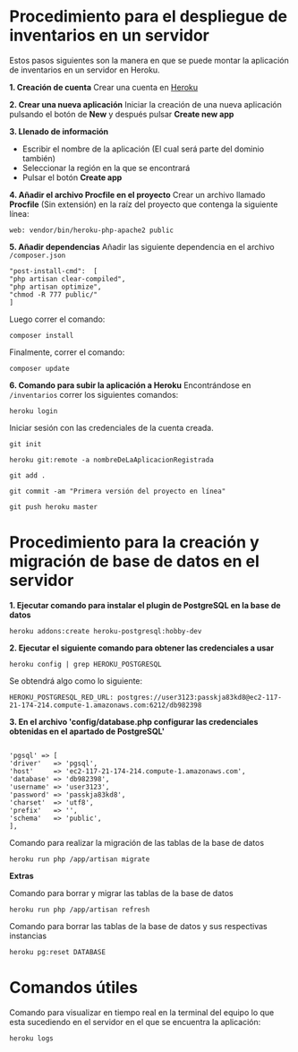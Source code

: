 # Procedimiento para el despliegue de inventarios en un servidor

Estos pasos siguientes son la manera en que se puede montar la aplicación de inventarios en un servidor en Heroku.

**1. Creación de cuenta**
Crear una cuenta en [Heroku](https://www.heroku.com/)

**2. Crear una nueva aplicación**
Iniciar la creación de una nueva aplicación pulsando el botón de **New** y después pulsar **Create new app**

**3. Llenado de información**
- Escribir el nombre de la aplicación (El cual será parte del dominio también)
- Seleccionar la región en la que se encontrará
- Pulsar el botón **Create app**

**4. Añadir el archivo Procfile en el  proyecto**
Crear un archivo llamado **Procfile** (Sin extensión) en la raíz del proyecto que contenga la siguiente línea:
```
web: vendor/bin/heroku-php-apache2 public
```

**5. Añadir dependencias**
Añadir las siguiente dependencia en el archivo ```/composer.json```
```
"post-install-cmd":  [
"php artisan clear-compiled",
"php artisan optimize",
"chmod -R 777 public/"
]
```
Luego correr el comando:
```
composer install
```
Finalmente, correr el comando:
```
composer update
```

**6. Comando para subir la aplicación a Heroku**
Encontrándose en ```/inventarios``` correr los siguientes comandos:
```
heroku login
```
Iniciar sesión con las credenciales de la cuenta creada.

```
git init
```

```
heroku git:remote -a nombreDeLaAplicacionRegistrada
```
 
```
git add .
```

```
git commit -am "Primera versión del proyecto en línea"
```

```
git push heroku master
```

# Procedimiento para la creación y migración de base de datos en el servidor

**1. Ejecutar comando para instalar el plugin de PostgreSQL en la base de datos**

```
heroku addons:create heroku-postgresql:hobby-dev
```

**2. Ejecutar el siguiente comando para obtener las credenciales a usar**

```
heroku config | grep HEROKU_POSTGRESQL
```

Se obtendrá algo como lo siguiente:

```
HEROKU_POSTGRESQL_RED_URL: postgres://user3123:passkja83kd8@ec2-117-21-174-214.compute-1.amazonaws.com:6212/db982398
```

**3. En el archivo 'config/database.php configurar las credenciales obtenidas en el apartado de PostgreSQL'**

```

'pgsql' => [
'driver'   => 'pgsql',
'host'     => 'ec2-117-21-174-214.compute-1.amazonaws.com',
'database' => 'db982398',
'username' => 'user3123',
'password' => 'passkja83kd8',
'charset'  => 'utf8',
'prefix'   => '',
'schema'   => 'public',
],
```

Comando para realizar la migración de las tablas de la base de datos

```
heroku run php /app/artisan migrate
```

**Extras**

Comando para borrar y migrar las tablas de la base de datos

```
heroku run php /app/artisan refresh
```

Comando para borrar las tablas de la base de datos y sus respectivas instancias

```
heroku pg:reset DATABASE
````

# Comandos útiles

Comando para visualizar en tiempo real en la terminal del equipo lo que esta sucediendo en el servidor en el que se encuentra la aplicación:

```
heroku logs
```
